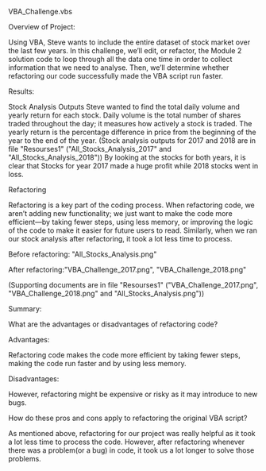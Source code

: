 VBA_Challenge.vbs


Overview of Project:

Using VBA, Steve wants to include the entire dataset of stock market over the last few years. In this challenge, we’ll edit, or refactor, the Module 2 solution code to loop through all the data one time in order to collect information that we need to analyse. Then, we’ll determine whether refactoring our code successfully made the VBA script run faster.

Results:

Stock Analysis Outputs Steve wanted to find the total daily volume and yearly return for each stock. Daily volume is the total number of shares traded throughout the day; it measures how actively a stock is traded. The yearly return is the percentage difference in price from the beginning of the year to the end of the year.
(Stock analysis outputs for 2017 and 2018 are in file "Resourses1" ("All_Stocks_Analysis_2017" and "All_Stocks_Analysis_2018"))
By looking at the stocks for both years, it is clear that Stocks for year 2017 made a huge profit while 2018 stocks went in loss.

Refactoring

Refactoring is a key part of the coding process. When refactoring code, we aren’t adding new functionality; we just want to make the code more efficient—by taking fewer steps, using less memory, or improving the logic of the code to make it easier for future users to read. Similarly, when we ran our stock analysis after refactoring, it took a lot less time to process.

Before refactoring: "All_Stocks_Analysis.png"

After refactoring:"VBA_Challenge_2017.png", "VBA_Challenge_2018.png"

(Supporting documents are in file "Resourses1" ("VBA_Challenge_2017.png", "VBA_Challenge_2018.png" and "All_Stocks_Analysis.png"))

Summary:

What are the advantages or disadvantages of refactoring code?

Advantages:

Refactoring code makes the code more efficient by taking fewer steps, making the code run faster and by using less memory.

Disadvantages:

However, refactoring might be expensive or risky as it may introduce to new bugs.

How do these pros and cons apply to refactoring the original VBA script?

As mentioned above, refactoring for our project was really helpful as it took a lot less time to process the code. However, after refactoring whenever there was a problem(or a bug) in code, it took us a lot longer to solve those problems.
